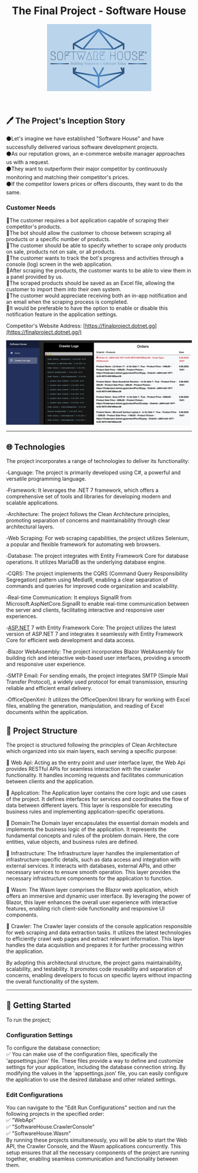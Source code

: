 <h1 align="center">The Final Project - Software House</h1>


<div align="center"><img src="logo.png" alt="resim" /></div>
<br/>
<br/>

## 	:pen: The Project's Inception Story

:black_circle:Let's imagine we have established "Software House" and have successfully delivered various software development projects.<br/>
:black_circle:As our reputation grows, an e-commerce website manager approaches us with a request.<br/>
:black_circle:They want to outperform their major competitor by continuously monitoring and matching their competitor's prices.<br/>
:black_circle:If the competitor lowers prices or offers discounts, they want to do the same.<br/>

### Customer Needs

:large_blue_circle:The customer requires a bot application capable of scraping their competitor's products.<br/>
:large_blue_circle:The bot should allow the customer to choose between scraping all products or a specific number of products.<br/>
:large_blue_circle:The customer should be able to specify whether to scrape only products on sale, products not on sale, or all products.<br/>
:large_blue_circle:The customer wants to track the bot's progress and activities through a console (log) screen in the web application.<br/>
:large_blue_circle:After scraping the products, the customer wants to be able to view them in a panel provided by us.<br/>
:large_blue_circle:The scraped products should be saved as an Excel file, allowing the customer to import them into their own system.<br/>
:large_blue_circle:The customer would appreciate receiving both an in-app notification and an email when the scraping process is completed.<br/>
:large_blue_circle:It would be preferable to have the option to enable or disable this notification feature in the application settings.<br/>

Competitor's Website Address: [https://finalproject.dotnet.gg](https://finalproject.dotnet.gg/)

<div align="center"><img src="logs.png" alt="resim" /></div>

---

## 	:globe_with_meridians: Technologies

The project incorporates a range of technologies to deliver its functionality:

:white_small_square:Language: The project is primarily developed using C#, a powerful and versatile programming language.

:white_small_square:Framework: It leverages the .NET 7 framework, which offers a comprehensive set of tools and libraries for developing modern and scalable applications.

:white_small_square:Architecture: The project follows the Clean Architecture principles, promoting separation of concerns and maintainability through clear architectural layers.

:white_small_square:Web Scraping: For web scraping capabilities, the project utilizes Selenium, a popular and flexible framework for automating web browsers.

:white_small_square:Database: The project integrates with Entity Framework Core for database operations. It utilizes MariaDB as the underlying database engine.

:white_small_square:CQRS: The project implements the CQRS (Command Query Responsibility Segregation) pattern using MediatR, enabling a clear separation of commands and queries for improved code organization and scalability.

:white_small_square:Real-time Communication: It employs SignalR from Microsoft.AspNetCore.SignalR to enable real-time communication between the server and clients, facilitating interactive and responsive user experiences.

:white_small_square:[ASP.NET](http://asp.net/) 7 with Entity Framework Core: The project utilizes the latest version of ASP.NET 7 and integrates it seamlessly with Entity Framework Core for efficient web development and data access.

:white_small_square:Blazor WebAssembly: The project incorporates Blazor WebAssembly for building rich and interactive web-based user interfaces, providing a smooth and responsive user experience.

:white_small_square:SMTP Email: For sending emails, the project integrates SMTP (Simple Mail Transfer Protocol), a widely used protocol for email transmission, ensuring reliable and efficient email delivery.

:white_small_square:OfficeOpenXml: It utilizes the OfficeOpenXml library for working with Excel files, enabling the generation, manipulation, and reading of Excel documents within the application.

## :diamond_shape_with_a_dot_inside: Project Structure

The project is structured following the principles of Clean Architecture which organized into six main layers, each serving a specific purpose:

:small_blue_diamond: Web Api: Acting as the entry point and user interface layer, the Web Api provides RESTful APIs for seamless interaction with the crawler functionality. It handles incoming requests and facilitates communication between clients and the application.

:small_blue_diamond: Application: The Application layer contains the core logic and use cases of the project. It defines interfaces for services and coordinates the flow of data between different layers. This layer is responsible for executing business rules and implementing application-specific operations.

:small_blue_diamond: Domain:The Domain layer encapsulates the essential domain models and implements the business logic of the application. It represents the fundamental concepts and rules of the problem domain. Here, the core entities, value objects, and business rules are defined.

:small_blue_diamond: Infrastructure: The Infrastructure layer handles the implementation of infrastructure-specific details, such as data access and integration with external services. It interacts with databases, external APIs, and other necessary services to ensure smooth operation. This layer provides the necessary infrastructure components for the application to function.

:small_blue_diamond: Wasm: The Wasm layer comprises the Blazor web application, which offers an immersive and dynamic user interface. By leveraging the power of Blazor, this layer enhances the overall user experience with interactive features, enabling rich client-side functionality and responsive UI components.

:small_blue_diamond: Crawler: The Crawler layer consists of the console application responsible for web scraping and data extraction tasks. It utilizes the latest technologies to efficiently crawl web pages and extract relevant information. This layer handles the data acquisition and prepares it for further processing within the application.

By adopting this architectural structure, the project gains maintainability, scalability, and testability. It promotes code reusability and separation of concerns, enabling developers to focus on specific layers without impacting the overall functionality of the system.

---

## :triangular_flag_on_post: Getting Started

To run the project;<br/>
### Configuration Settings
To configure the database connection;<br/>
:white_check_mark: You can make use of the configuration files, specifically the 'appsettings.json' file. These files provide a way to define and customize settings for your application, including the database connection string. By modifying the values in the 'appsettings.json' file, you can easily configure the application to use the desired database and other related settings.
### Edit Configurations
You can navigate to the "Edit Run Configurations" section and run the following projects in the specified order:<br/>
:white_check_mark: "WebApi"<br/>
:white_check_mark: "SoftwareHouse.CrawlerConsole"<br/>
:white_check_mark: "SoftwareHouse.Wasm"<br/>
By running these projects simultaneously, you will be able to start the Web API, the Crawler Console, and the Wasm applications concurrently. This setup ensures that all the necessary components of the project are running together, enabling seamless communication and functionality between them.

